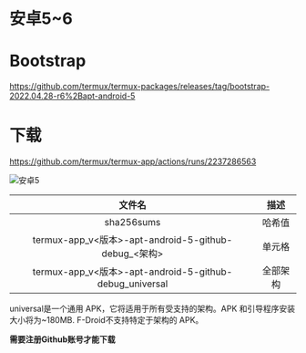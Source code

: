 # 安卓5~6

# Bootstrap

https://github.com/termux/termux-packages/releases/tag/bootstrap-2022.04.28-r6%2Bapt-android-5  


# 下载

https://github.com/termux/termux-app/actions/runs/2237286563

![安卓5](https://alpha-q3.sourcegcdn.com/2022/05/07/gh9Awgnp.png)

| 文件名 | 描述 |
| :-----:| :----: |
| sha256sums | 哈希值 |
| termux-app_v<版本>-apt-android-5-github-debug_<架构> | 单元格 |
| termux-app_v<版本>-apt-android-5-github-debug_universal| 全部架构|

universal是一个通用 APK，它将适用于所有受支持的架构。APK 和引导程序安装大小将为~180MB. F-Droid不支持特定于架构的 APK。

**需要注册Github账号才能下载**
